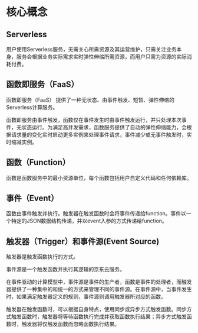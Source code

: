 # 核心概念 

## Serverless

用户使用Serverless服务，无需关心所需资源及其运营维护，只需关注业务本身，服务会根据业务实际需求实时弹性伸缩所需资源，而用户只需为资源的实际消耗付费。

 

## 函数即服务（FaaS）

函数即服务（FaaS） 提供了一种无状态、由事件触发、短暂、弹性伸缩的Serverless计算服务。

函数即服务由事件触发，函数仅在事件发生时由事件触发运行，并只处理本次事件，无状态运行。为满足高并发需求，函数服务提供了自动的弹性伸缩能力，会根据请求量的变化实时启动更多实例来处理事件请求，事件减少或无事件触发时，实时缩减实例。

 

## 函数（Function）

函数是函数服务中的最小资源单位，每个函数包括用户自定义代码和任何依赖库。

 

## 事件（Event）

函数由事件触发并执行。触发器在触发函数时会将事件传递给function。事件以一个特定的JSON数据结构传递，并以event入参的方式传递给function。

 

## 触发器（Trigger）和事件源(Event Source)

触发器是触发函数执行的方式。

事件源是一个触发函数并执行其逻辑的京东云服务。

在事件驱动的计算模型中，事件源是事件的生产者，函数是事件的处理者，而触发器提供了一种集中的和统一的方式来管理不同的事件源。在事件源中，当事件发生时，如果满足触发器定义的规则，事件源则调用触发器所对应的函数。

触发器在触发函数时，可以根据自身特点，使用同步或异步方式触发函数。同步方式触发函数时，触发器将等待函数执行完成并获取函数执行结果；异步方式触发函数时，触发器将仅触发函数而忽略函数执行结果。
